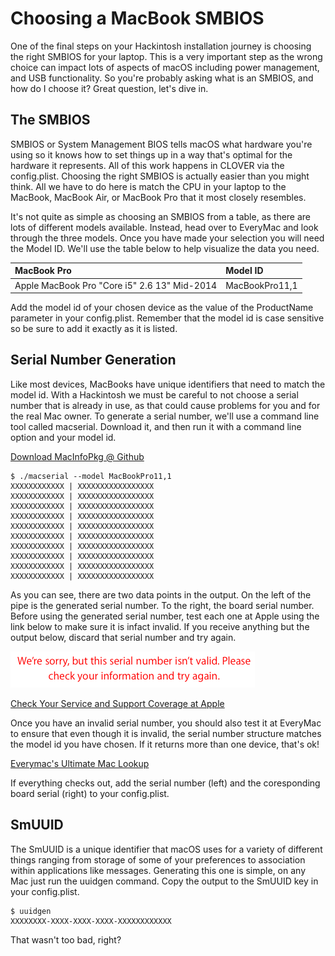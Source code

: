 # Choosing a MacBook SMBIOS

One of the final steps on your Hackintosh installation journey is choosing the right SMBIOS for your laptop. This is a very important step as the wrong choice can impact lots of aspects of macOS including power management, and USB functionality. So you're probably asking what is an SMBIOS, and how do I choose it? Great question, let's dive in.

## The SMBIOS

SMBIOS or System Management BIOS tells macOS what hardware you're using so it knows how to set things up in a way that's optimal for the hardware it represents. All of this work happens in CLOVER via the config.plist. Choosing the right SMBIOS is actually easier than you might think. All we have to do here is match the CPU in your laptop to the MacBook, MacBook Air, or MacBook Pro that it most closely resembles.

It's not quite as simple as choosing an SMBIOS from a table, as there are lots of different models available. Instead, head over to EveryMac and look through the three models. Once you have made your selection you will need the Model ID. We'll use the table below to help visualize the data you need.

| MacBook Pro | Model ID |
| :--- | :--- |
| Apple MacBook Pro "Core i5" 2.6 13" Mid-2014 | MacBookPro11,1 |

Add the model id of your chosen device as the value of the ProductName parameter in your config.plist. Remember that the model id is case sensitive so be sure to add it exactly as it is listed.

## Serial Number Generation

Like most devices, MacBooks have unique identifiers that need to match the model id. With a Hackintosh we must be careful to not choose a serial number that is already in use, as that could cause problems for you and for the real Mac owner. To generate a serial number, we'll use a command line tool called macserial. Download it, and then run it with a command line option and your model id.

[Download MacInfoPkg @ Github](https://github.com/acidanthera/MacInfoPkg)

```text
$ ./macserial --model MacBookPro11,1
XXXXXXXXXXXX | XXXXXXXXXXXXXXXXX
XXXXXXXXXXXX | XXXXXXXXXXXXXXXXX
XXXXXXXXXXXX | XXXXXXXXXXXXXXXXX
XXXXXXXXXXXX | XXXXXXXXXXXXXXXXX
XXXXXXXXXXXX | XXXXXXXXXXXXXXXXX
XXXXXXXXXXXX | XXXXXXXXXXXXXXXXX
XXXXXXXXXXXX | XXXXXXXXXXXXXXXXX
XXXXXXXXXXXX | XXXXXXXXXXXXXXXXX
XXXXXXXXXXXX | XXXXXXXXXXXXXXXXX
XXXXXXXXXXXX | XXXXXXXXXXXXXXXXX
```

As you can see, there are two data points in the output. On the left of the pipe is the generated serial number. To the right, the board serial number. Before using the generated serial number, test each one at Apple using the link below to make sure it is infact invalid. If you receive anything but the output below, discard that serial number and try again.

![](../.gitbook/assets/screen-shot-2019-11-16-at-1.38.05-pm.png)

[Check Your Service and Support Coverage at Apple](https://checkcoverage.apple.com)

Once you have an invalid serial number, you should also test it at EveryMac to ensure that even though it is invalid, the serial number structure matches the model id you have chosen. If it returns more than one device, that's ok!

[Everymac's Ultimate Mac Lookup](https://everymac.com/ultimate-mac-lookup/)

If everything checks out, add the serial number \(left\) and the coresponding board serial \(right\) to your config.plist.

## SmUUID

The SmUUID is a unique identifier that macOS uses for a variety of different things ranging from storage of some of your preferences to association within applications like messages. Generating this one is simple, on any Mac just run the uuidgen command. Copy the output to the SmUUID key in your config.plist.

```text
$ uuidgen
XXXXXXXX-XXXX-XXXX-XXXX-XXXXXXXXXXXX
```

That wasn't too bad, right?

